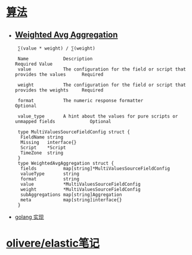# [算法](https://sourcegraph.com/github.com/olivere/elastic/-/blob/README.md#aggregations)
* [Weighted Avg Aggregation](https://sourcegraph.com/github.com/olivere/elastic/-/blob/search_aggs_metrics_weighted_avg.go)
    --
       ∑(value * weight) / ∑(weight)
       
       Name	            Description	                                                            Required Value
       value            The configuration for the field or script that provides the values      Required
       
       weight           The configuration for the field or script that provides the weights     Required
       
       format           The numeric response formatter                                          Optional
       
       value_type       A hint about the values for pure scripts or unmapped fields             Optional
       
       type MultiValuesSourceFieldConfig struct {
       	FieldName string
       	Missing   interface{}
       	Script    *Script
       	TimeZone  string
       }
       type WeightedAvgAggregation struct {
       	fields          map[string]*MultiValuesSourceFieldConfig
       	valueType       string
       	format          string
       	value           *MultiValuesSourceFieldConfig
       	weight          *MultiValuesSourceFieldConfig
       	subAggregations map[string]Aggregation
       	meta            map[string]interface{}
       }
     
     
       
* [golang 实现](https://sourcegraph.com/github.com/olivere/elastic/-/blob/search_aggs_metrics_weighted_avg_test.go)











































































# [olivere/elastic笔记](https://sourcegraph.com/github.com/olivere/elastic)